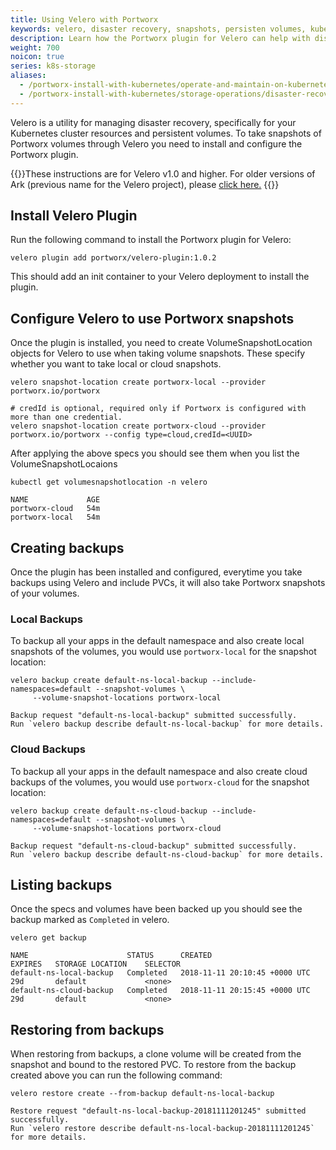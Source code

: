 ```yaml
---
title: Using Velero with Portworx
keywords: velero, disaster recovery, snapshots, persisten volumes, kubernetes, k8s, heptio ark,
description: Learn how the Portworx plugin for Velero can help with disaster recovery in your Kubernetes clusters
weight: 700
noicon: true
series: k8s-storage
aliases:
  - /portworx-install-with-kubernetes/operate-and-maintain-on-kubernetes/disaster-recovery
  - /portworx-install-with-kubernetes/storage-operations/disaster-recovery/
---
```


Velero is a utility for managing disaster recovery, specifically for your
Kubernetes cluster resources and persistent volumes. To take snapshots of
Portworx volumes through Velero you need to install and configure the Portworx
plugin.

{{<info>}}These instructions are for Velero v1.0 and higher. For older versions of Ark (previous name for the Velero project), please [click here.](ark-pre-1.0) {{</info>}}

## Install Velero Plugin

Run the following command to install the Portworx plugin for Velero:
```text
velero plugin add portworx/velero-plugin:1.0.2
```

This should add an init container to your Velero deployment to install the
plugin.

## Configure Velero to use Portworx snapshots

Once the plugin is installed, you need to create VolumeSnapshotLocation objects for Velero to use when
taking volume snapshots. These specify whether you want to take local or cloud snapshots.

```text
velero snapshot-location create portworx-local --provider portworx.io/portworx

# credId is optional, required only if Portworx is configured with more than one credential.
velero snapshot-location create portworx-cloud --provider portworx.io/portworx --config type=cloud,credId=<UUID>
```

After applying the above specs you should see them when you list the VolumeSnapshotLocaions
```text
kubectl get volumesnapshotlocation -n velero
```

```output
NAME             AGE
portworx-cloud   54m
portworx-local   54m
```

## Creating backups

Once the plugin has been installed and configured, everytime you take backups
using Velero and include PVCs, it will also take Portworx snapshots of your volumes.

### Local Backups

To backup all your apps in the default namespace and also create local snapshots
of the volumes, you would use `portworx-local` for the snapshot location:

```text
velero backup create default-ns-local-backup --include-namespaces=default --snapshot-volumes \
     --volume-snapshot-locations portworx-local
```

```output
Backup request "default-ns-local-backup" submitted successfully.
Run `velero backup describe default-ns-local-backup` for more details.
```

### Cloud Backups

To backup all your apps in the default namespace and also create cloud backups
of the volumes, you would use `portworx-cloud` for the snapshot location:

```text
velero backup create default-ns-cloud-backup --include-namespaces=default --snapshot-volumes \
     --volume-snapshot-locations portworx-cloud
```

```output
Backup request "default-ns-cloud-backup" submitted successfully.
Run `velero backup describe default-ns-cloud-backup` for more details.
```

## Listing backups

Once the specs and volumes have been backed up you should see the backup marked
as `Completed` in velero.

```text
velero get backup
```

```output
NAME                      STATUS      CREATED                         EXPIRES   STORAGE LOCATION    SELECTOR
default-ns-local-backup   Completed   2018-11-11 20:10:45 +0000 UTC   29d       default             <none>
default-ns-cloud-backup   Completed   2018-11-11 20:15:45 +0000 UTC   29d       default             <none>
```

## Restoring from backups

When restoring from backups, a clone volume will be created from the snapshot and
bound to the restored PVC. To restore from the backup created above you can run
the following command:

```text
velero restore create --from-backup default-ns-local-backup
```

```output
Restore request "default-ns-local-backup-20181111201245" submitted successfully.
Run `velero restore describe default-ns-local-backup-20181111201245` for more details.
```
